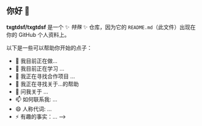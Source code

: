 ## 你好 👋


**txgtdsf/txgtdsf** 是一个 ✨ _特殊_ ✨ 仓库，因为它的 `README.md`（此文件）出现在你的 GitHub 个人资料上。

以下是一些可以帮助你开始的点子：

- 🔭 我目前正在做...
- 🌱 我目前正在学习 ...
- 👯 我正在寻找合作项目 ...
- 🤔 我正在寻找关于...的帮助
- 💬 问我关于 ...
- 📫 如何联系我: ...
- 😄 人称代词: ...
- ⚡ 有趣的事实：...
-->
